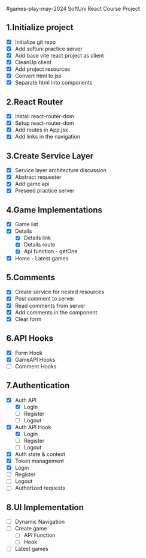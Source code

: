 #games-play-may-2024
SoftUni React Course Project

## 1.Initialize project

- [x] Initialize git repo
- [x] Add softuni practice server
- [x] Add base vite react project as client
- [x] CleanUp client
- [x] Add project resources
- [x] Convert html to jsx
- [x] Separate html into components

## 2.React Router

- [x] Install react-router-dom
- [x] Setup react-router-dom
- [x] Add routes in App.jsx
- [x] Add links in the navigation

## 3.Create Service Layer

- [x] Service layer architecture discussion
- [x] Abstract requester
- [x] Add game api
- [x] Preseed practice server

## 4.Game Implementations

- [x] Game list
- [x] Details
  - [x] Details link
  - [x] Details route
  - [x] Api function - getOne
- [x] Home - Latest games

## 5.Comments

- [x] Create service for nested resources
- [x] Post comment to server
- [x] Read comments from server
- [x] Add comments in the component
- [x] Clear form

## 6.API Hooks

- [x] Form Hook
- [x] GameAPI Hooks
- [ ] Comment Hooks

## 7.Authentication

- [x] Auth API
  - [x] Login
  - [ ] Register
  - [ ] Logout
- [x] Auth API Hook
  - [x] Login
  - [ ] Register
  - [ ] Logout
- [x] Auth state & context
- [x] Token management
- [x] Login
- [ ] Register
- [ ] Logout
- [ ] Authorized requests

## 8.UI Implementation

- [ ] Dynamic Navigation
- [ ] Create game
  - [ ] API Function
  - [ ] Hook
- [ ] Latest games
